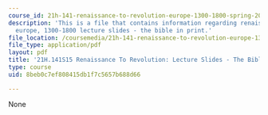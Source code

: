 ```yaml
---
course_id: 21h-141-renaissance-to-revolution-europe-1300-1800-spring-2015
description: 'This is a file that contains information regarding renaissance to revolution:
  europe, 1300-1800 lecture slides - the bible in print.'
file_location: /coursemedia/21h-141-renaissance-to-revolution-europe-1300-1800-spring-2015/8beb0c7ef808415db1f7c5657b688d66_MIT21H_141S15_Bible.pdf
file_type: application/pdf
layout: pdf
title: '21H.141S15 Renaissance To Revolution: Lecture Slides - The Bible In Print'
type: course
uid: 8beb0c7ef808415db1f7c5657b688d66

---
```

None